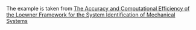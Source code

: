 The example is taken from [The Accuracy and Computational Efficiency of the Loewner Framework for the System Identification of Mechanical Systems](https://doi.org/10.3390/aerospace10060571)

